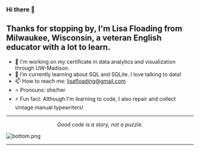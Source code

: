 ### Hi there 👋

<!--
**Lisa-Floading/Lisa-Floading** is a ✨ _special_ ✨ repository because its `README.md` (this file) appears on your GitHub profile.


---

![TmAP8n236xqh75Q.png](https://i.loli.net/2020/07/13/OiwrC2KRZNPA9cJ.png)
<!-- You can edit this image in paint and host the image on https://sm.ms/ -->

Thanks for stopping by, I'm **Lisa Floading** from **Milwaukee, Wisconsin, a veteran English educator with a lot to learn.**
 -
- 🔭 I'm working on my certificate in data analytics and visualization through UW-Madison.
- 🌱 I’m currently learning about SQL and SQLite. I love talking to data! 
- 📫 How to reach me: lisafloading@gmail.com
- ⭐️ Pronouns: she/her
- ⚡ Fun fact: Although I'm learning to code, I also repair and collect vintage manual typewriters! 
---
<p align="center">
  <i>Good code is a story, not a puzzle.</i><br/>

</p>

![bottom.png](https://i.loli.net/2020/07/12/b3grZD6LFseGuUP.png)

---

